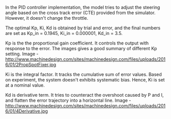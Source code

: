 In the PID controller implementation, the model tries to adjust the steering angle based on the cross track error (CTE) provided from the simulator. However, it doesn't change the throttle.

The optimal Kp, Ki, Kd is obtained by trial and error, and the final numbers are set as Kp_in = 0.1945, Ki_in = 0.000001, Kd_in = 3.5.

Kp is the the proportional gain coefficient. It controls the output with response to the error. The images gives a good summary of different Kp setting. Image - http://www.machinedesign.com/sites/machinedesign.com/files/uploads/2016/01/2PropSpotFixer.jpg

Ki is the integral factor. It tracks the cumulative sum of error values. Based on experiment, the system doesn't exhibits systematic bias. Hence, Ki is set at a nominal value.

Kd is derivative term. It tries to counteract the overshoot caused by P and I, and flatten the error trajectory into a horizontal line. Image - http://www.machinedesign.com/sites/machinedesign.com/files/uploads/2016/01/4Derivative.jpg